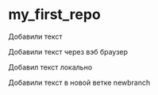 ﻿# my_first_repo

Добавили текст

Добавили текст через вэб браузер


Добавил текст локально

Добавили текст в новой ветке newbranch